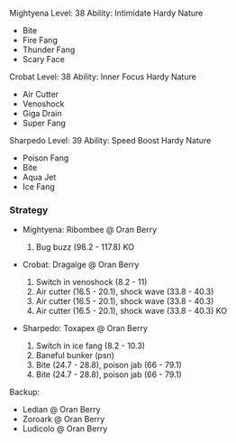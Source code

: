 Mightyena
Level: 38
Ability: Intimidate
Hardy Nature
- Bite
- Fire Fang
- Thunder Fang
- Scary Face

Crobat
Level: 38
Ability: Inner Focus
Hardy Nature
- Air Cutter
- Venoshock
- Giga Drain
- Super Fang

Sharpedo
Level: 39
Ability: Speed Boost
Hardy Nature
- Poison Fang
- Bite
- Aqua Jet
- Ice Fang

### Strategy

- Mightyena: Ribombee @ Oran Berry

    1. Bug buzz (98.2 - 117.8) KO

- Crobat: Dragalge @ Oran Berry

    1. Switch in venoshock (8.2 - 11)
    2. Air cutter (16.5 - 20.1), shock wave (33.8 - 40.3)
    3. Air cutter (16.5 - 20.1), shock wave (33.8 - 40.3)
    4. Air cutter (16.5 - 20.1), shock wave (33.8 - 40.3) KO

- Sharpedo: Toxapex @ Oran Berry

    1. Switch in ice fang (8.2 - 10.3)
    2. Baneful bunker (psn)
    3. Bite (24.7 - 28.8), poison jab (66 - 79.1)
    4. Bite (24.7 - 28.8), poison jab (66 - 79.1)

Backup:
- Ledian @ Oran Berry
- Zoroark @ Oran Berry
- Ludicolo @ Oran Berry
